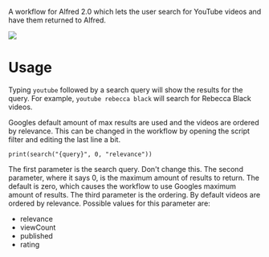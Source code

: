 A workflow for Alfred 2.0 which lets the user search for YouTube videos and have them returned to Alfred.

![](http://f.cl.ly/items/0c1m1O1o202S2N0f3A0q/Sk%C3%A6rmbillede%202013-01-13%20kl.%2018.34.26.png)

Usage
======

Typing `youtube` followed by a search query will show the results for the query. For example, `youtube rebecca black` will search for Rebecca Black videos.

Googles default amount of max results are used and the videos are ordered by relevance. This can be changed in the workflow by opening the script filter and editing the last line a bit.

	print(search("{query}", 0, "relevance"))

The first parameter is the search query. Don't change this. The second parameter, where it says 0, is the maximum amount of results to return. The default is zero, which causes the workflow to use Googles maximum amount of results. The third parameter is the ordering. By default videos are ordered by relevance. Possible values for this parameter are:

- relevance
- viewCount
- published
- rating